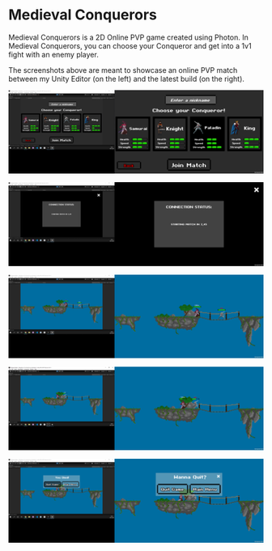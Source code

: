 # Medieval Conquerors

Medieval Conquerors is a 2D Online PVP game created using Photon. In Medieval Conquerors, you can choose your Conqueror and get into a 1v1 fight with an enemy player.

The screenshots above are meant to showcase an online PVP match between my Unity Editor (on the left) and the latest build (on the right).

![Promo1](Promo/Promo1.png)

![Promo2](Promo/Promo2.png)

![Promo3](Promo/Promo3.png)

![Promo4](Promo/Promo4.png)

![Promo5](Promo/Promo5.png)
